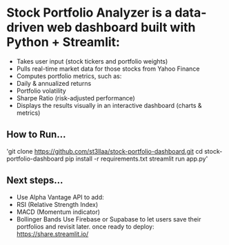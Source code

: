 # Stock Portfolio Analyzer is a data-driven web dashboard built with Python + Streamlit: # 
- Takes user input (stock tickers and portfolio weights)
- Pulls real-time market data for those stocks from Yahoo Finance
- Computes portfolio metrics, such as:
- Daily & annualized returns
- Portfolio volatility
- Sharpe Ratio (risk-adjusted performance)
- Displays the results visually in an interactive dashboard (charts & metrics)

## How to Run... #
'git clone https://github.com/st3llaa/stock-portfolio-dashboard.git
cd stock-portfolio-dashboard
pip install -r requirements.txt
streamlit run app.py'

## Next steps... #
- Use Alpha Vantage API to add:
- RSI (Relative Strength Index)
- MACD (Momentum indicator)
- Bollinger Bands
Use Firebase or Supabase to let users save their portfolios and revisit later.
once ready to deploy: https://share.streamlit.io/